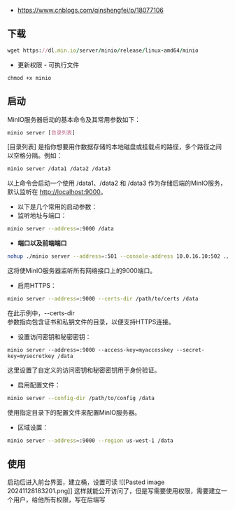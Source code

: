 - https://www.cnblogs.com/qinshengfei/p/18077106
## 下载
```ruby
wget https://dl.min.io/server/minio/release/linux-amd64/minio
```
- 更新权限 - 可执行文件
```shell
chmod +x minio
```
## 启动
MinIO服务器启动的基本命令及其常用参数如下：
```css
minio server [目录列表]
```
[目录列表] 是指你想要用作数据存储的本地磁盘或挂载点的路径，多个路径之间以空格分隔。例如：
```bash
minio server /data1 /data2 /data3
```
以上命令会启动一个使用 /data1、/data2 和 /data3 作为存储后端的MinIO服务，默认监听在 [http://localhost:9000](http://localhost:9000/)。

- 以下是几个常用的启动参数：
- 监听地址与端口：
```bash
minio server --address=:9000 /data
```
- **端口以及前端端口**
```bash
nohup ./minio server --address=:501 --console-address 10.0.16.10:502 ./data > ./log/minio.log &
```
这将使MinIO服务器监听所有网络接口上的9000端口。
- 启用HTTPS：
```bash
minio server --address=:9000 --certs-dir /path/to/certs /data
```
在此示例中，--certs-dir  
参数指向包含证书和私钥文件的目录，以便支持HTTPS连接。
- 设置访问密钥和秘密密钥：
```vbnet
minio server --address=:9000 --access-key=myaccesskey --secret-key=mysecretkey /data
```
这里设置了自定义的访问密钥和秘密密钥用于身份验证。
- 启用配置文件：
```bash
minio server --config-dir /path/to/config /data
```
使用指定目录下的配置文件来配置MinIO服务器。
- 区域设置：
```bash
minio server --address=:9000 --region us-west-1 /data
```
## 使用
启动后进入前台界面，建立桶，设置可读
![[Pasted image 20241128183201.png]]
这样就能公开访问了，但是写需要使用权限，需要建立一个用户，给他所有权限，写在后端写